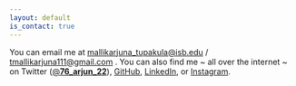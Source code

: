 ```yaml
---
layout: default
is_contact: true
---
```


You can email me at mallikarjuna_tupakula@isb.edu / tmallikarjuna111@gmail.com .  You can also find me ~ all over the internet ~ on Twitter ([@__76_arjun_22__](https://twitter.com/__76_arjun_22__)), [GitHub](https://github.com/MALLI7622), [LinkedIn](https://www.linkedin.com/in/arjun-a-aprendiza/), or [Instagram](https://www.instagram.com/___76___arjun___22___/).
